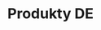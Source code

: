 ---
layout: products
page_name: Produkty DE
title: Produkty DE
description: TreeHouse to miejsce, w którym znajdziesz wskazówki dotyczące domu i ogrodu. Zainspiruj się się pomysłami i znajdź produkty odpowiadające Twoim oczekiwaniom.
h1: DE Zainspiruj się i stwórz z nami swój wymarzony dom!
intro: intro
seo_section:
    title: Zainspiruj się najnowszymi trendamic
    content: |-
        Postaw na oryginalne aranżacje w swoim domu lub mieszkaniu. Zainspiruj się naszymi pomysłami dotyczącymi wnętrz domowych oraz ich dekoracji. W propozycjach Treehouse znajdziesz projekty, które charakteryzuje nowoczesny design. Wolisz klasykę? Przygotowaliśmy także nowe wydania tradycyjnego wystroju. Na naszej stronie znajdziesz także najnowsze trendy wnętrzarskie.
published: true
---